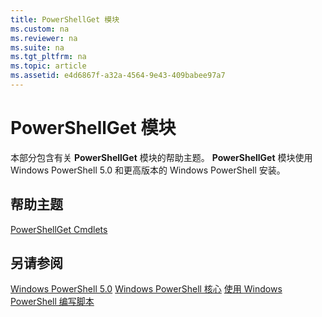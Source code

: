 ```yaml
---
title: PowerShellGet 模块
ms.custom: na
ms.reviewer: na
ms.suite: na
ms.tgt_pltfrm: na
ms.topic: article
ms.assetid: e4d6867f-a32a-4564-9e43-409babee97a7
---
```

# PowerShellGet 模块
本部分包含有关 **PowerShellGet** 模块的帮助主题。 **PowerShellGet** 模块使用 Windows PowerShell 5.0 和更高版本的 Windows PowerShell 安装。

## 帮助主题
[PowerShellGet Cmdlets](http://technet.microsoft.com/library/dn807169.aspx)

## 另请参阅
[Windows PowerShell 5.0](../../core-powershell/core-modules/Windows-PowerShell-5.0.md)
[Windows PowerShell 核心](https://technet.microsoft.com/en-us/library/4b75f1e4-f327-48f3-92ab-bf5435094d41)
[使用 Windows PowerShell 编写脚本](../fundamental/Scripting-with-Windows-PowerShell.md)



<!--HONumber=May16_HO2-->


